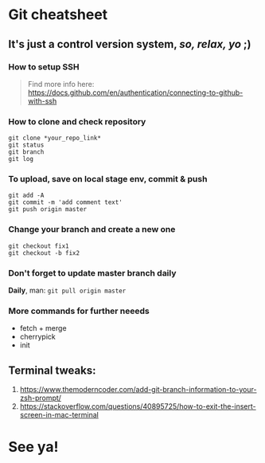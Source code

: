 # Git cheatsheet

## It's just a control version system, *so, relax, yo* ;)

### How to setup SSH
> Find more info here:
> https://docs.github.com/en/authentication/connecting-to-github-with-ssh

### How to clone and check repository
```
git clone *your_repo_link*
git status
git branch
git log
```

### To upload, save on local stage env, commit & push
```
git add -A
git commit -m 'add comment text'
git push origin master
```

### Change your branch and create a new one
```
git checkout fix1
git checkout -b fix2
```

### Don't forget to update master branch daily 
**Daily**, man: `git pull origin master`

### More commands for further neeeds
* fetch + merge
* cherrypick 
* init

## Terminal tweaks:

1. https://www.themoderncoder.com/add-git-branch-information-to-your-zsh-prompt/
1. https://stackoverflow.com/questions/40895725/how-to-exit-the-insert-screen-in-mac-terminal

# See ya!

